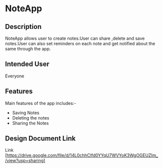 # NoteApp

## Description
NoteApp allows user to create notes.User can share ,delete and save notes.User can also set reminders on each note and get notified about the same through the app.

## Intended User
Everyone

## Features
Main features of the app includes:-
  * Saving Notes 
  * Deleting the notes
  * Sharing the Notes

## Design Document Link
Link [https://drive.google.com/file/d/14L0chhCIfd0YYqU7WVYoK3WgOGEUZIm_/view?usp=sharing]

